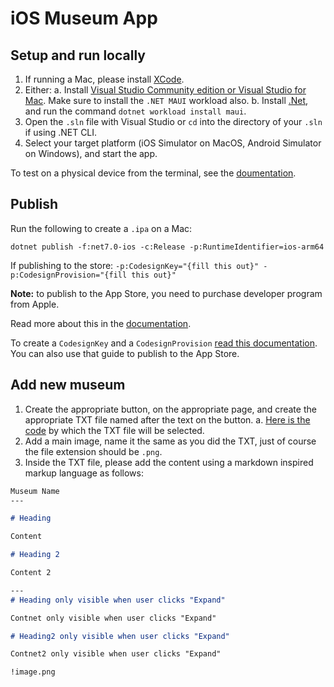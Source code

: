 # iOS Museum App

## Setup and run locally

1. If running a Mac, please install [XCode](https://developer.apple.com/xcode/).
2. Either:
    a. Install [Visual Studio Community edition or Visual Studio for Mac](https://visualstudio.microsoft.com/). Make sure to install the `.NET MAUI` workload also.
    b. Install [.Net](https://dotnet.microsoft.com/en-us/), and run the command `dotnet workload install maui`.
3. Open the `.sln` file with Visual Studio or `cd` into the directory of your `.sln` if using .NET CLI.
4. Select your target platform (iOS Simulator on MacOS, Android Simulator on Windows), and start the app.

To test on a physical device from the terminal, see the [doumentation](https://learn.microsoft.com/en-us/dotnet/maui/ios/cli?view=net-maui-7.0).

## Publish

Run the following to create a `.ipa` on a Mac:
```shell
dotnet publish -f:net7.0-ios -c:Release -p:RuntimeIdentifier=ios-arm64
```

If publishing to the store: `-p:CodesignKey="{fill this out}" -p:CodesignProvision="{fill this out}"`

**Note:** to publish to the App Store, you need to purchase developer program from Apple.

Read more about this in the [documentation](https://learn.microsoft.com/en-us/dotnet/maui/ios/deployment/publish-cli?view=net-maui-7.0).

To create a `CodesignKey` and a `CodesignProvision` [read this documentation](https://learn.microsoft.com/en-us/dotnet/maui/ios/deployment/publish-app-store?view=net-maui-7.0&tabs=vs). You can also use that guide to publish to the App Store.

## Add new museum

1. Create the appropriate button, on the appropriate page, and create the appropriate TXT file named after the text on the button.
   a. [Here is the code](https://github.com/MBS9/iosMuseumApp/blob/master/shared.cs#L13) by which the TXT file will be selected.
2. Add a main image, name it the same as you did the TXT, just of course the file extension should be `.png`.
3. Inside the TXT file, please add the content using a markdown inspired markup language as follows:

```md
Museum Name
---

# Heading

Content

# Heading 2

Content 2

---
# Heading only visible when user clicks "Expand"

Contnet only visible when user clicks "Expand"

# Heading2 only visible when user clicks "Expand"

Contnet2 only visible when user clicks "Expand"

!image.png
```
